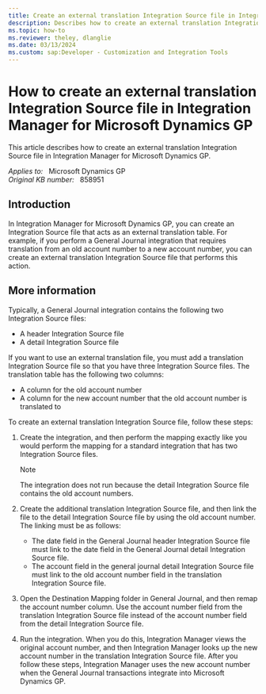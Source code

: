 ```yaml
---
title: Create an external translation Integration Source file in Integration Manager for Microsoft Dynamics GP
description: Describes how to create an external translation Integration Source file in Integration Manager for Microsoft Dynamics GP.
ms.topic: how-to
ms.reviewer: theley, dlanglie
ms.date: 03/13/2024
ms.custom: sap:Developer - Customization and Integration Tools
---
```

# How to create an external translation Integration Source file in Integration Manager for Microsoft Dynamics GP

This article describes how to create an external translation Integration Source file in Integration Manager for Microsoft Dynamics GP.

_Applies to:_ &nbsp; Microsoft Dynamics GP  
_Original KB number:_ &nbsp; 858951

## Introduction

In Integration Manager for Microsoft Dynamics GP, you can create an Integration Source file that acts as an external translation table. For example, if you perform a General Journal integration that requires translation from an old account number to a new account number, you can create an external translation Integration Source file that performs this action.

## More information

Typically, a General Journal integration contains the following two Integration Source files:

- A header Integration Source file
- A detail Integration Source file

If you want to use an external translation file, you must add a translation Integration Source file so that you have three Integration Source files. The translation table has the following two columns:

- A column for the old account number
- A column for the new account number that the old account number is translated to

To create an external translation Integration Source file, follow these steps:

1. Create the integration, and then perform the mapping exactly like you would perform the mapping for a standard integration that has two Integration Source files.

    > [!NOTE]
    > The integration does not run because the detail Integration Source file contains the old account numbers.

2. Create the additional translation Integration Source file, and then link the file to the detail Integration Source file by using the old account number. The linking must be as follows:

   - The date field in the General Journal header Integration Source file must link to the date field in the General Journal detail Integration Source file.
   - The account field in the general journal detail Integration Source file must link to the old account number field in the translation Integration Source file.

3. Open the Destination Mapping folder in General Journal, and then remap the account number column. Use the account number field from the translation Integration Source file instead of the account number field from the detail Integration Source file.

4. Run the integration. When you do this, Integration Manager views the original account number, and then Integration Manager looks up the new account number in the translation Integration Source file. After you follow these steps, Integration Manager uses the new account number when the General Journal transactions integrate into Microsoft Dynamics GP.
